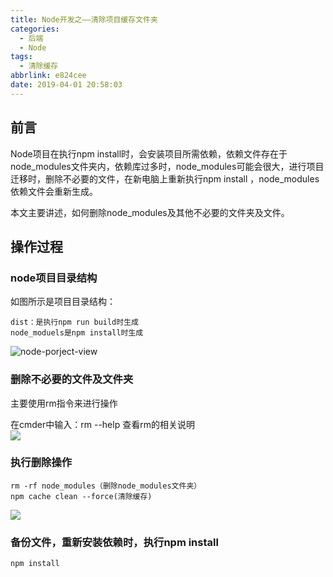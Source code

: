 ```yaml
---
title: Node开发之——清除项目缓存文件夹
categories:
  - 后端
  - Node
tags:
  - 清除缓存
abbrlink: e824cee
date: 2019-04-01 20:58:03
---
```


## 前言
Node项目在执行npm install时，会安装项目所需依赖，依赖文件存在于node_modules文件夹内，依赖库过多时，node_modules可能会很大，进行项目迁移时，删除不必要的文件，在新电脑上重新执行npm install ，node_modules依赖文件会重新生成。     


本文主要讲述，如何删除node_modules及其他不必要的文件夹及文件。   

<!--more-->

## 操作过程 

### node项目目录结构   
如图所示是项目目录结构：   

	dist：是执行npm run build时生成  
	node_moduels是npm install时生成 

![node-porject-view][1]

### 删除不必要的文件及文件夹  

主要使用rm指令来进行操作     

在cmder中输入：rm --help 查看rm的相关说明  
![][2]   

### 执行删除操作  

	rm -rf node_modules（删除node_modules文件夹）  
	npm cache clean --force(清除缓存)   

![][3]  
### 备份文件，重新安装依赖时，执行npm install  

	npm install       




[1]: https://cdn.jsdelivr.net/gh/pgzxc/CDN/blog-image/node-project_view.png
[2]: https://cdn.jsdelivr.net/gh/pgzxc/CDN/blog-image/node-rm-help.png  
[3]: https://cdn.jsdelivr.net/gh/pgzxc/CDN/blog-image/npm-rm-clean.png